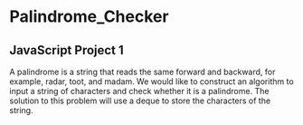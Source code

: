 <h1>Palindrome_Checker</h1>

<h2>JavaScript Project 1</h2>

<p>A palindrome is a string that reads the same forward and backward, for example, radar, toot, and madam. 
We would like to construct an algorithm to input a string of characters and check whether it is a palindrome. The solution to this problem will use a deque to store the characters of the string.</p> 
